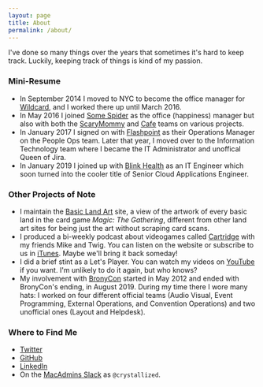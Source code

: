 ```yaml
---
layout: page
title: About
permalink: /about/
---
```


I've done so many things over the years that sometimes it's hard to keep track. Luckily, keeping track of things is kind of my passion.

### Mini-Resume
- In September 2014 I moved to NYC to become the office manager for [Wildcard](https://twitter.com/wildcard), and I worked there up until March 2016. 
- In May 2016 I joined [Some Spider](http://www.somespider.com) as the office (happiness) manager but also with both the [ScaryMommy](http://www.scarymommy.com) and [Cafe](http://www.cafe.com) teams on various projects. 
- In January 2017 I signed on with [Flashpoint](http://www.flashpoint-intel.com) as their Operations Manager on the People Ops team. Later that year, I moved over to the Information Technology team where I became the IT Administrator and unoffical Queen of Jira.
- In January 2019 I joined up with [Blink Health](https://www.blinkhealth.com) as an IT Engineer which soon turned into the cooler title of Senior Cloud Applications Engineer. 


### Other Projects of Note
- I maintain the [Basic Land Art](http://basiclandart.tumblr.com) site, a view of the artwork of every basic land in the card game *Magic: The Gathering*, different from other land art sites for being just the art without scraping card scans.
- I produced a bi-weekly podcast about videogames called [Cartridge](https://cartridge.simplecast.fm) with my friends Mike and Twig. You can listen on the website or subscribe to us in [iTunes](https://itunes.apple.com/us/podcast/cartridge/id1375851632). Maybe we'll bring it back someday!
- I did a brief stint as a Let's Player. You can watch my videos on [YouTube](https://www.youtube.com/channel/UCq2Jxp4_7hGty6SDHwmUSWw) if you want. I'm unlikely to do it again, but who knows?
- My involvement with [BronyCon](http://bronycon.org) started in May 2012 and ended with BronyCon's ending, in August 2019. During my time there I wore many hats: I worked on four different official teams (Audio Visual, Event Programming, External Operations, and Convention Operations) and two unofficial ones (Layout and Helpdesk). 

### Where to Find Me
- [Twitter](https://twitter.com/crystallized)
- [GitHub](https://github.com/crystalllized)
- [LinkedIn](https://www.linkedin.com/in/crystallized/)
- On the [MacAdmins Slack](https://www.macadmins.org) as `@crystallized`.